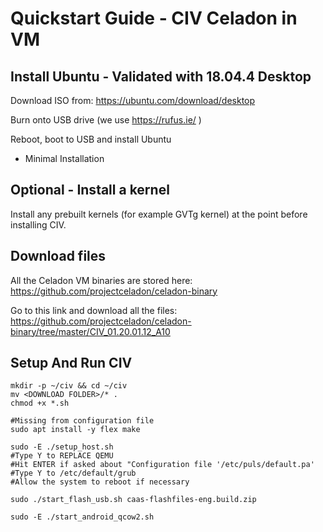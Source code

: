 # Quickstart Guide - CIV Celadon in VM

## Install Ubuntu - Validated with 18.04.4 Desktop

Download ISO from: https://ubuntu.com/download/desktop

Burn onto USB drive (we use https://rufus.ie/ )

Reboot, boot to USB and install Ubuntu
* Minimal Installation

## Optional - Install a kernel

Install any prebuilt kernels (for example GVTg kernel) at the point before installing CIV.

## Download files
All the Celadon VM binaries are stored here: https://github.com/projectceladon/celadon-binary

Go to this link and download all the files: https://github.com/projectceladon/celadon-binary/tree/master/CIV_01.20.01.12_A10

## Setup And Run CIV
```
mkdir -p ~/civ && cd ~/civ
mv <DOWNLOAD FOLDER>/* .
chmod +x *.sh

#Missing from configuration file
sudo apt install -y flex make

sudo -E ./setup_host.sh
#Type Y to REPLACE QEMU
#Hit ENTER if asked about "Configuration file '/etc/puls/default.pa'
#Type Y to /etc/default/grub
#Allow the system to reboot if necessary

sudo ./start_flash_usb.sh caas-flashfiles-eng.build.zip

sudo -E ./start_android_qcow2.sh
```




